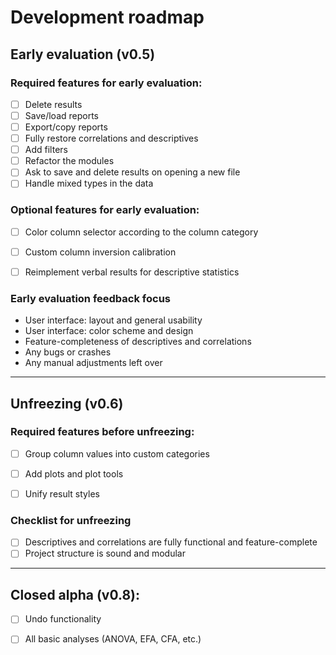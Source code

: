 # Development roadmap


## Early evaluation (v0.5) 

### Required features for early evaluation:
 
* [ ] Delete results
* [ ] Save/load reports
* [ ] Export/copy reports
* [ ] Fully restore correlations and descriptives
* [ ] Add filters
* [ ] Refactor the modules
* [ ] Ask to save and delete results on opening a new file
* [ ] Handle mixed types in the data

### Optional features for early evaluation:

* [ ] Color column selector according to the column category
* [ ] Custom column inversion calibration
* [ ] Reimplement verbal results for descriptive statistics


### Early evaluation feedback focus

* User interface: layout and general usability
* User interface: color scheme and design
* Feature-completeness of descriptives and correlations
* Any bugs or crashes
* Any manual adjustments left over

---

## Unfreezing (v0.6) 

### Required features before unfreezing:

* [ ] Group column values into custom categories
* [ ] Add plots and plot tools
* [ ] Unify result styles


### Checklist for unfreezing

* [ ] Descriptives and correlations are fully functional and feature-complete
* [ ] Project structure is sound and modular

---

## Closed alpha (v0.8):

* [ ] Undo functionality
* [ ] All basic analyses (ANOVA, EFA, CFA, etc.)


